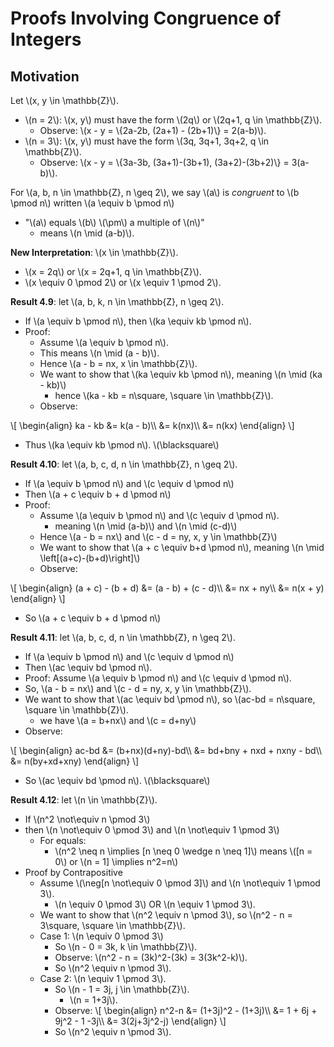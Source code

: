# Proofs Involving Congruence of Integers

## Motivation
Let \\(x, y \in \mathbb{Z}\\).
* \\(n = 2\\): \\(x, y\\) must have the form \\(2q\\) or \\(2q+1, q \in \mathbb{Z}\\).
  * Observe: \\(x - y = \\{2a-2b, (2a+1) - (2b+1)\\} = 2(a-b)\\).
* \\(n = 3\\): \\(x, y\\) must have the form \\(3q, 3q+1, 3q+2, q \in \mathbb{Z}\\).
  * Observe: \\(x - y = \\{3a-3b, (3a+1)-(3b+1), (3a+2)-(3b+2)\\} = 3(a-b)\\).

For \\(a, b, n \in \mathbb{Z}, n \geq 2\\), we say \\(a\\) is *congruent* to \\(b \pmod n\\) written \\(a \equiv b \pmod n\\)
* "\\(a\\) equals \\(b\\) \\(\pm\\) a multiple of \\(n\\)"
  * means \\(n \mid (a-b)\\).

**New Interpretation**: \\(x \in \mathbb{Z}\\).
* \\(x = 2q\\) or \\(x = 2q+1, q \in \mathbb{Z}\\).
* \\(x \equiv 0 \pmod 2\\) or \\(x \equiv 1 \pmod 2\\).

**Result 4.9**: let \\(a, b, k, n \in \mathbb{Z}, n \geq 2\\).
* If \\(a \equiv b \pmod n\\), then \\(ka \equiv kb \pmod n\\).
* Proof:
  * Assume \\(a \equiv b \pmod n\\).
  * This means \\(n \mid (a - b)\\).
  * Hence \\(a - b = nx, x \in \mathbb{Z}\\).
  * We want to show that \\(ka \equiv kb \pmod n\\), meaning \\(n \mid (ka - kb)\\)
    * hence \\(ka - kb = n\square, \square \in \mathbb{Z}\\).
  * Observe:

\\[
    \\begin{align}
        ka - kb &= k(a - b)\\\\
        &= k(nx)\\\\
        &= n(kx)
    \\end{align}
\\]
  * Thus \\(ka \equiv kb \pmod n\\). \\(\blacksquare\\)

**Result 4.10**: let \\(a, b, c, d, n \in \mathbb{Z}, n \geq 2\\).
* If \\(a \equiv b \pmod n\\) and \\(c \equiv d \pmod n\\)
* Then \\(a + c \equiv b + d \pmod n\\)
* Proof:
  * Assume \\(a \equiv b \pmod n\\) and \\(c \equiv d \pmod n\\).
    * meaning \\(n \mid (a-b)\\) and \\(n \mid (c-d)\\)
  * Hence \\(a - b = nx\\) and \\(c - d = ny, x, y \in \mathbb{Z}\\)
  * We want to show that \\(a + c \equiv b+d \pmod n\\), meaning \\(n \mid \\left[(a+c)-(b+d)\\right]\\)
  * Observe:

\\[
    \\begin{align}
        (a + c) - (b + d) &= (a - b) + (c - d)\\\\
        &= nx + ny\\\\
        &= n(x + y)
    \\end{align}
\\]
  * So \\(a + c \equiv b + d \pmod n\\)

**Result 4.11**: let \\(a, b, c, d, n \in \mathbb{Z}, n \geq 2\\).
* If \\(a \equiv b \pmod n\\) and \\(c \equiv d \pmod n\\)
* Then \\(ac \equiv bd \pmod n\\).
* Proof: Assume \\(a \equiv b \pmod n\\) and \\(c \equiv d \pmod n\\).
* So, \\(a - b = nx\\) and \\(c - d = ny, x, y \in \mathbb{Z}\\).
* We want to show that \\(ac \equiv bd \pmod n\\), so \\(ac-bd = n\square, \square \in \mathbb{Z}\\).
  * we have \\(a = b+nx\\) and \\(c = d+ny\\)
* Observe:

\\[
    \\begin{align}
        ac-bd &= (b+nx)(d+ny)-bd\\\\
        &= bd+bny + nxd + nxny - bd\\\\
        &= n(by+xd+xny)
    \\end{align}
\\]
* So \\(ac \equiv bd \pmod n\\). \\(\blacksquare\\)

**Result 4.12**: let \\(n \in \mathbb{Z}\\).
* If \\(n^2 \not\equiv n \pmod 3\\)
* then \\(n \not\equiv 0 \pmod 3\\) and \\(n \not\equiv 1 \pmod 3\\)
    * For equals:
      * \\(n^2 \neq n \implies [n \neq 0 \wedge n \neq 1]\\) means \\([n = 0\\) or \\(n = 1] \implies n^2=n\\)
* Proof by Contrapositive
  * Assume \\(\neg[n \not\equiv 0 \pmod 3]\\) and \\(n \not\equiv 1 \pmod 3\\).
    * \\(n \equiv 0 \pmod 3\\) OR \\(n \equiv 1 \pmod 3\\).
  * We want to show that \\(n^2 \equiv n \pmod 3\\), so \\(n^2 - n = 3\square, \square \in \mathbb{Z}\\).
  * Case 1: \\(n \equiv 0 \pmod 3\\)
    * So \\(n - 0 = 3k, k \in \mathbb{Z}\\).
    * Observe: \\(n^2 - n = (3k)^2-(3k) = 3(3k^2-k)\\).
    * So \\(n^2 \equiv n \pmod 3\\).
  * Case 2: \\(n \equiv 1 \pmod 3\\).
    * So \\(n - 1 = 3j, j \in \mathbb{Z}\\).
      * \\(n = 1+3j\\).
    * Observe: 
\\[
    \\begin{align}
        n^2-n &= (1+3j)^2 - (1+3j)\\\\
        &= 1 + 6j + 9j^2 - 1 -3j\\\\
        &= 3(2j+3j^2-j)
    \\end{align}
\\]
    * So \\(n^2 \equiv n \pmod 3\\).